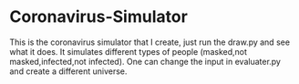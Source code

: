 # Coronavirus-Simulator

This is the coronavirus simulator that I create, just run the draw.py and see what it does. It simulates different types of people (masked,not masked,infected,not infected). One can change the input in evaluater.py and create a different universe.
